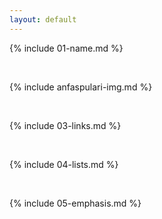 ```yaml
---
layout: default
---
```


{% include 01-name.md %}

<br>

{% include anfaspulari-img.md %}

<br>

{% include 03-links.md %}

<br>

{% include 04-lists.md %}

<br>

{% include 05-emphasis.md %}
